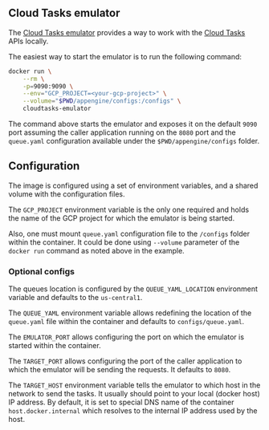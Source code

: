 Cloud Tasks emulator
---------

The [Cloud Tasks emulator][emulator] provides a way to work with the [Cloud Tasks][cloud-tasks] 
APIs locally.

The easiest way to start the emulator is to run the following command:

```bash
docker run \
    --rm \
    -p=9090:9090 \
    --env="GCP_PROJECT=<your-gcp-project>" \
    --volume="$PWD/appengine/configs:/configs" \
    cloudtasks-emulator
```

The command above starts the emulator and exposes it on the default `9090` port assuming
the caller application running on the `8080` port and the `queue.yaml` configuration available
under the `$PWD/appengine/configs` folder.

## Configuration

The image is configured using a set of environment variables, and a shared volume with 
the configuration files. 

The `GCP_PROJECT` environment variable is the only one required and holds the name of the 
GCP project for which the emulator is being started.

Also, one must mount `queue.yaml` configuration file to the `/configs` folder within the container.
It could be done using `--volume` parameter of the `docker run` command as noted above 
in the example.

### Optional configs

The queues location is configured by the `QUEUE_YAML_LOCATION` environment variable and defaults
to the `us-central1`.

The `QUEUE_YAML` environment variable allows redefining the location of the `queue.yaml` file 
within the container and defaults to `configs/queue.yaml`.

The `EMULATOR_PORT` allows configuring the port on which the emulator is started 
within the container.

The `TARGET_PORT` allows configuring the port of the caller application to which the emulator
will be sending the requests. It defaults to `8080`.

The `TARGET_HOST` environment variable tells the emulator to which host in the network 
to send the tasks. It usually should point to your local (docker host) IP address. By default, 
it is set to special DNS name of the container `host.docker.internal` which resolves to the 
internal IP address used by the host.


[emulator]: https://gitlab.com/potato-oss/google-cloud/gcloud-tasks-emulator
[cloud-tasks]: https://cloud.google.com/tasks
